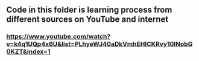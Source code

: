 ##  Code in this folder is learning process from different sources on YouTube and internet

### https://www.youtube.com/watch?v=k4q1UQp4x6U&list=PLhyeWJ40aDkVmhEHlCKRvy10lNobG0KZT&index=1
